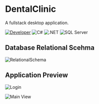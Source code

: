 # DentalClinic
A fullstack desktop application.


[![Developer](https://img.shields.io/badge/Developer-Basilabt-crimson)](https://github.com/Basilabt)
![C#](https://img.shields.io/badge/language-C%23-blue) 
![.NET](https://img.shields.io/badge/framework-.NET-blueviolet) 
![SQL Server](https://img.shields.io/badge/database-SQL%20Server-green)

## Database Relational Scehma
![RelationalSchema](https://github.com/user-attachments/assets/00cdf7d5-ad29-4e55-9e72-6d29ac5fb50b)


## Application Preview
![Login](https://github.com/user-attachments/assets/8a716ef6-5012-47c1-9bf3-c03e15669864)



![Main View](https://github.com/user-attachments/assets/49b7199b-e211-44bf-9aee-ac74e3b7dd98)
